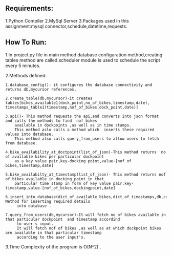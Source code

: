 Requirements:
-------------------
1.Python Compiler
2.MySql Server
3.Packages used in this assignment:mysql connector,schedule,datetime,requests.

How To Run:
-----------------------------------------------------------

1.In project.py file in main method database configuration method,creating tables method are called.scheduler module is used 
to schedule the script every 5 minutes.

2.Methods defined:

	1.database_config()- it configures the database connectivity and returns db,mycursor references.
	
	2.create_table(db,mycursor)-it creates tables[bikes_available1(dock_point,no_of_bikes,timestamp,date),
	timestamps_table1(timestamp,nof_of_bikes,dock_point,date)]

	3.api()- This method requests the api,and converts into json format and calls the methods to find  nof bikes 
		available in dockpoints ,as well as in time stamps.
		This method aslo calls a method which  inserts these required values into database.
		This method also calls query_from_users to allow users to fetch from database.
	
	4.bike_availability_at_doctpoint(list_of_json)-This method returns  no of available bikes per particular dockpoint 
		as a key value pair,key-docking point,value-[nof of bikes,timestamp,date]

	5.bike_availabilty_at_timestamp(list_of_json)- This method returns nof of bikes available in docking point in that 
		particular time stamp in form of key value pair.key-timestamp,value-[nof_of_bikes,dockingpoint,date]

	6.insert_into_database(dict_of_available_bikes,dict_of_timestamps,db,cursor)-Method for inserting required details
		 into database .

	7.query_from_users(db,mycursor)-It will fetch no of bikes available in that particular dockpoint  and timestamp accordind
		 to user's input.
		 It will fetch nof of bikes ,as well as at which dockpoint bikes are available in that particular timestamp 
		 according to the user input's.
3.Time Complexity of the program is O(N^2) .
